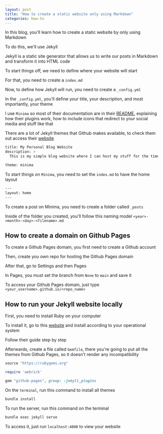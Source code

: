 ```yaml
---
layout: post
title: "How to create a static website only using Markdown"
categories: how-to
---
```


In this blog, you'll learn how to create a static website by only using Markdown

To do this, we'll use Jekyll

Jekyll is a static site generator that allows us to write our posts in Markdown and transform it into HTML code

To start things off, we need to define where your website will start

For that, you need to create a ```index.md```

Now, to define how Jekyll will run, you need to create a ```_config.yml```

In the ```_config.yml```, you'll define your title, your description, and most importantly, your theme

I use ```Minima``` so most of their documentation are in their <a href="https://github.com/jekyll/minima/blob/master/README.md" target="_blank">README</a>, explaining how their plugins work, how to include icons that redirect to your social media and stuff like that

There are a lot of Jekyll themes that Github makes available, to check them out access their <a href="https://pages.github.com/themes/" target="_blank">website</a>

```bash
title: My Personal Blog Website
description: >
  This is my simple blog website where I can host my stuff for the time being

theme: minima
```

To start things on ```Minima```, you need to set the ```index.md``` to have the home layout
```bash
---
layout: home
---
```

To create a post on Minima, you need to create a folder called ```_posts```

Inside of the folder you created, you'll follow this naming model ```<year>-<month>-<day>-<filename>.md```

## How to create a domain on Github Pages
To create a Github Pages domain, you first need to create a Github account

Then, create you own repo for hosting the Github Pages domain

After that, go to Settings and then Pages

In Pages, you must set the branch from ```None``` to ```main``` and save it

To access your Github Pages domain, just type ```<your_username>.github.io/<repo_name>```

## How to run your Jekyll website locally

First, you need to install Ruby on your computer

To install it, go to this <a href="https://jekyllrb.com/docs/installation/" target="_blank">website</a> and install according to your operational system

Follow their guide step by step

Afterwards, create a file called ```Gemfile```, there you're going to put all the themes from Github Pages, so it doesn't render any incompatibility

```ruby
source "https://rubygems.org"

require 'webrick'

gem "github-pages", group: :jekyll_plugins
```

On the ```terminal```, run this command to install all themes
```bash
bundle install
```

To run the server, run this command on the terminal
```bash
bundle exec jekyll serve
```

To access it, just run ```localhost:4000``` to view your website
